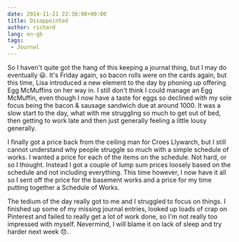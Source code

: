 ```yaml
---
date: 2014-11-21 22:30:00+00:00
title: Disappointed
author: richard 
lang: en-gb
tags:
 - Journal
---
```


So I haven't quite got the hang of this keeping a journal thing, but I may do eventually :smiley:.
It's Friday again, so bacon rolls were on the cards again, but this time, Lisa introduced a new
element to the day by phoning up offering Egg McMuffins on her way in. I still don't think I could
manage an Egg McMuffin, even though I now have a taste for eggs so declined with my sole focus being
the bacon & sausage sandwich due at around 1000. It was a slow start to the day, what with me
struggling so much to get out of bed, then getting to work late and then just generally feeling a
little lousy generally. 

I finally got a price back from the ceiling man for Croes Llywarch, but I still cannot understand
why people struggle so much with a simple schedule of works. I wanted a price for each of the items
on the schedule. Not hard, or so I thought. Instead I got a couple of lump sum prices loosely based
on the schedule and not including everything. This time however, I now have it all so I sent off the
price for the basement works and a price for my time putting together a Schedule of Works.

The tedium of the day really got to me and I struggled to focus on things. I finished up some of my
missing journal entries, looked up loads of crap on Pinterest and failed to really get a lot of work
done, so I'm not really too impressed with myself. Nevermind, I will blame it on lack of sleep and
try harder next week :disappointed:.